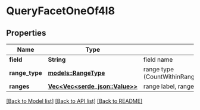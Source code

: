# QueryFacetOneOf4I8

## Properties

Name | Type | Description | Notes
------------ | ------------- | ------------- | -------------
**field** | **String** | field name | 
**range_type** | [**models::RangeType**](RangeType.md) | range type (CountWithinRange,CountBelowRange,CountAboveRange) | 
**ranges** | [**Vec<Vec<serde_json::Value>>**](Vec.md) | range label, range start | 

[[Back to Model list]](../README.md#documentation-for-models) [[Back to API list]](../README.md#documentation-for-api-endpoints) [[Back to README]](../README.md)


